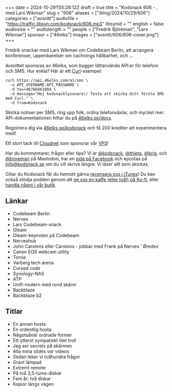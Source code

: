 +++
date = 2024-10-29T05:26:12Z
draft = true
title = "Kodsnack 606 - , med Lars Wikman"
slug = "606"
aliases = ["/blog/2024/10/29/606"]
categories = ["avsnitt"]
audiofile = "https://traffic.libsyn.com/kodsnack/606.mp3"
libsynid = ""
english = false
audiosize = ""
audiolength = ""
people = ["Fredrik Björeman", "Lars Wikman"]
sponsor = ["46elks"]
images = ["avsnitt/606/606-cover.png"]
+++

Fredrik snackar med Lars Wikman om Codebeam Berlin, att arrangera konferenser, uppenbarelser om cachnings hållbarhet, och …

Avsnittet sponsras av 46elks, som bygger lättanvända API:er för telefoni och SMS. Hur enkla? Här är ett [Curl](https://curl.se/)-exempel:

    curl https://api.46elks.com/a1/sms \
      -u API_USERNAME:API_PASSWORD \
      -d to=+46766861004 \
      -d message="Hej kodsnacklyssnare\! Testa att skicka ditt första SMS med Curl." \
      -d from=Kodsnack

Skicka notiser per SMS, ring upp folk, ordna telefonväxlar, och mycket mer. API-dokumentationen hittar du på [46elks.se/docs](https://46elks.se/docs).

Registrera dig via [46elks.se/kodsnack](https://46elks.se/kodsnack) och få 200 krediter att experimentera med!



Ett stort tack till [Cloudnet](https://www.cloudnet.se) som sponsrar vår [VPS](https://en.wikipedia.org/wiki/Virtual_private_server)!

Har du kommentarer, frågor eller tips? Vi är [@kodsnack](https://social.podsnack.se/@kodsnack), [@thieta](https://6510.nu/@thieta), [@krig](https://6510.nu/@krig), och [@bjoreman](https://toot.cafe/@bjoreman) på Mastodon, har en [sida på Facebook](https://www.facebook.com/) och epostas på [info@kodsnack.se](mailto:info@kodsnack.se) om du vill skriva längre. Vi läser allt som skickas.

Gillar du Kodsnack får du hemskt gärna [recensera oss i iTunes](https://itunes.apple.com/se/podcast/kodsnack/id561631498?l=en)! Du kan också stödja podden genom att <a href="https://ko-fi.com/kodsnack" rel="payment">ge oss en kaffe (eller två!) på Ko-fi</a>, eller [handla något i vår butik](https://shop.spreadshirt.se/kodsnack/).

## Länkar
* Codebeam Berlin
* Nerves
* Lars Codebeam-snack
* Gleam
* Gleam-keynoten på Codebeam
* Nerveshub
* John Carstens eller Carstons - jobbar med Frank på Nerves
’ Øredev
* Canon EOS webcam utility
* Tomie
* Varberg tech arena
* Cursed code
* Synology-NAS
* ATP
* Unifi-routern med rund skärm
* Backblaze
* Backblaze b2

## Titlar
* En annan hosta
* En ordentlig hosta
* Någotsånär ordnade former
* Ett ytterst sympatiskt litet troll
* Jag ser secrets på skärmen
* Alla mina slides var videos
* Sedan leker vi tvåhundra frågor
* Gravt lämpad
* Extremt remote
* På två 3,5-tums-diskar
* Fem år: två diskar
* Kopior längs vägen
